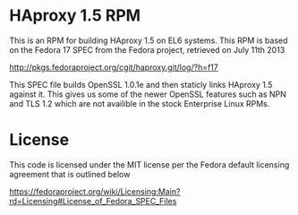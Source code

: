 HAproxy 1.5 RPM
===============

This is an RPM for building HAproxy 1.5 on EL6 systems. This RPM is based on 
the Fedora 17 SPEC from the Fedora project, retrieved on July 11th 2013

http://pkgs.fedoraproject.org/cgit/haproxy.git/log/?h=f17

This SPEC file builds OpenSSL 1.0.1e and then staticly links HAproxy 1.5 
against it. This gives us some of the newer OpenSSL features such as NPN and 
TLS 1.2 which are not availible in the stock Enterprise Linux RPMs.

License
=======

This code is licensed under the MIT license per the Fedora default licensing 
agreement that is outlined below

https://fedoraproject.org/wiki/Licensing:Main?rd=Licensing#License_of_Fedora_SPEC_Files
